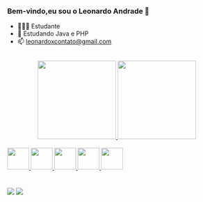 ### Bem-vindo,eu sou o Leonardo Andrade 💫

- 🧑🏻‍🎓 Estudante
- 🌱 Estudando Java e PHP
- 📫 leonardoxcontato@gmail.com

##

<div align="center">
  <a href="https://github.com/LeonardoAndrad3">
  <img height="180em" src="https://github-readme-stats.vercel.app/api?username=LeonardoAndrad3&show_icons=true&theme=dracula&include_all_commits=true&count_private=true"/>
  <img height="180em" src="https://github-readme-stats.vercel.app/api/top-langs/?username=LeonardoAndrad3&layout=compact&langs_count=7&theme=dracula"/>
</div>
  
<div style="display: inline_block"><br>
<img height="50em" src="https://cdn.jsdelivr.net/gh/devicons/devicon/icons/html5/html5-original.svg" />
<img height="50em" src="https://cdn.jsdelivr.net/gh/devicons/devicon/icons/css3/css3-original.svg" />
<img height="50em" src="https://cdn.jsdelivr.net/gh/devicons/devicon/icons/javascript/javascript-original.svg"/>
<img height="50em" src="https://cdn.jsdelivr.net/gh/devicons/devicon/icons/php/php-plain.svg" />
<img height="50em" src="https://cdn.jsdelivr.net/gh/devicons/devicon/icons/laravel/laravel-plain.svg" />
<!-- <img align="right" alt="leo-pic" height="150" style="border-radius:50px;" src="https://avatars.githubusercontent.com/u/78766172?s=400&u=dae1ea47e75b2852e049bad8241ce924323a01cf&v=4"> -->
</div>
  
</div>
  
#
  
<a href="https://www.linkedin.com/in/leonardo-andrade-91aa46207/" target="_blank"><img src="https://img.shields.io/badge/-LinkedIn-%230077B5?style=for-the-badge&logo=linkedin&logoColor=white" target="_blank"></a> 
<a href = "mailto:leonardoxcontato@gmail.com"><img src="https://img.shields.io/badge/-Gmail-%23333?style=for-the-badge&logo=gmail&logoColor=white" target="_blank"></a>
